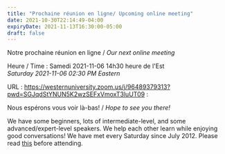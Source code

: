 ```yaml
---
title: "Prochaine réunion en ligne/ Upcoming online meeting"
date: 2021-10-30T22:14:49-04:00
expiryDate: 2021-11-13T16:30:00-05:00
draft: false
---
```


Notre prochaine réunion en ligne / _Our next online meeting_

Heure / Time
: Samedi 2021-11-06 14h30 heure de l'Est  
  _Saturday 2021-11-06 02:30 PM Eastern_

URL
: https://westernuniversity.zoom.us/j/96489379313?pwd=SGJqdStYNUN5K2wzSEFxVmoxT3luUT09
: 


<!--more-->

Nous espérons vous voir là-bas! / _Hope to see you there!_

We have some beginners, lots of intermediate-level, and some advanced/expert-level speakers. We help each other learn while enjoying good conversations! We have met every Saturday since July 2012. Please read [this](/about/) before attending.
